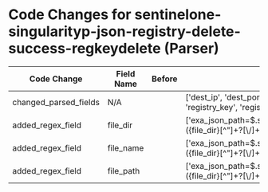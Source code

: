 # Code Changes for sentinelone-singularityp-json-registry-delete-success-regkeydelete (Parser)

| Code Change | Field Name | Before | After |
|-------------|------------|--------|-------|
| changed_parsed_fields | N/A |  | ['dest_ip', 'dest_port', 'domain', 'file_dir', 'file_name', 'file_path', 'registry_key', 'registry_path', 'src_ip', 'src_port', 'user'] |
| added_regex_field | file_dir |  | ['exa_json_path=$.sourceProcessInfo.filePath,exa_regex=^(({file_path}({file_dir}[^"]+?[\\\/]+)({file_name}[^"\\\/]+(\.([a-zA-Z]+))))|({=file_dir}[^"]+))'] |
| added_regex_field | file_name |  | ['exa_json_path=$.sourceProcessInfo.filePath,exa_regex=^(({file_path}({file_dir}[^"]+?[\\\/]+)({file_name}[^"\\\/]+(\.([a-zA-Z]+))))|({=file_dir}[^"]+))'] |
| added_regex_field | file_path |  | ['exa_json_path=$.sourceProcessInfo.filePath,exa_regex=^(({file_path}({file_dir}[^"]+?[\\\/]+)({file_name}[^"\\\/]+(\.([a-zA-Z]+))))|({=file_dir}[^"]+))'] |